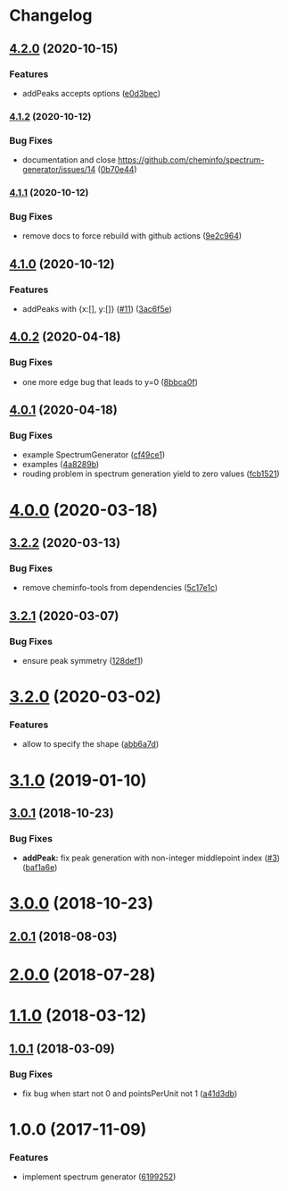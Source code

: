 # Changelog

## [4.2.0](https://www.github.com/cheminfo/spectrum-generator/compare/v4.1.2...v4.2.0) (2020-10-15)


### Features

* addPeaks accepts options ([e0d3bec](https://www.github.com/cheminfo/spectrum-generator/commit/e0d3bec4c9347b959471ba2cd2917b3251149afe))

### [4.1.2](https://www.github.com/cheminfo/spectrum-generator/compare/v4.1.1...v4.1.2) (2020-10-12)


### Bug Fixes

* documentation and close https://github.com/cheminfo/spectrum-generator/issues/14 ([0b70e44](https://www.github.com/cheminfo/spectrum-generator/commit/0b70e445ed29f01a17615d5e22e5f94832c27a51))

### [4.1.1](https://www.github.com/cheminfo/spectrum-generator/compare/v4.1.0...v4.1.1) (2020-10-12)


### Bug Fixes

* remove docs to force rebuild with github actions ([9e2c964](https://www.github.com/cheminfo/spectrum-generator/commit/9e2c964b2f8c5d20a8511d1ca18cab698f86993f))

## [4.1.0](https://github.com/cheminfo/spectrum-generator/compare/v4.0.2...v4.1.0) (2020-10-12)


### Features

* addPeaks with {x:[], y:[]} ([#11](https://github.com/cheminfo/spectrum-generator/issues/11)) ([3ac6f5e](https://github.com/cheminfo/spectrum-generator/commit/3ac6f5eb4f754a632fb1acd24890a1d08921de9a))

## [4.0.2](https://github.com/cheminfo/spectrum-generator/compare/v4.0.1...v4.0.2) (2020-04-18)


### Bug Fixes

* one more edge bug that leads to y=0 ([8bbca0f](https://github.com/cheminfo/spectrum-generator/commit/8bbca0fe8659290e15d413b6a8f2b28d071dd877))



## [4.0.1](https://github.com/cheminfo/spectrum-generator/compare/v4.0.0...v4.0.1) (2020-04-18)


### Bug Fixes

* example SpectrumGenerator ([cf49ce1](https://github.com/cheminfo/spectrum-generator/commit/cf49ce1db859e542bb6324006ed338546b4d390f))
* examples ([4a8289b](https://github.com/cheminfo/spectrum-generator/commit/4a8289bafc894d27158c7c4bbadc0d74f1c84206))
* rouding problem in spectrum generation yield to zero values ([fcb1521](https://github.com/cheminfo/spectrum-generator/commit/fcb1521014441290b345d758412c9922f714a156))



# [4.0.0](https://github.com/cheminfo/spectrum-generator/compare/v3.2.2...v4.0.0) (2020-03-18)



## [3.2.2](https://github.com/cheminfo/spectrum-generator/compare/v3.2.1...v3.2.2) (2020-03-13)


### Bug Fixes

* remove cheminfo-tools from dependencies ([5c17e1c](https://github.com/cheminfo/spectrum-generator/commit/5c17e1c2b48f50309fc0f3f23fd596221e33d86a))



## [3.2.1](https://github.com/cheminfo/spectrum-generator/compare/v3.2.0...v3.2.1) (2020-03-07)


### Bug Fixes

* ensure peak symmetry ([128def1](https://github.com/cheminfo/spectrum-generator/commit/128def19cf1932f1fd853bb6b983a91559022666))



# [3.2.0](https://github.com/cheminfo/spectrum-generator/compare/v3.1.3...v3.2.0) (2020-03-02)


### Features

* allow to specify the shape ([abb6a7d](https://github.com/cheminfo/spectrum-generator/commit/abb6a7df2cdbe198ae32162bb98765b2f66a0ae3))



# [3.1.0](https://github.com/cheminfo/spectrum-generator/compare/v3.0.1...v3.1.0) (2019-01-10)



<a name="3.0.1"></a>
## [3.0.1](https://github.com/cheminfo/spectrum-generator/compare/v3.0.0...v3.0.1) (2018-10-23)


### Bug Fixes

* **addPeak:** fix peak generation with non-integer middlepoint index ([#3](https://github.com/cheminfo/spectrum-generator/issues/3)) ([baf1a6e](https://github.com/cheminfo/spectrum-generator/commit/baf1a6e))



<a name="3.0.0"></a>
# [3.0.0](https://github.com/cheminfo/spectrum-generator/compare/v2.0.1...v3.0.0) (2018-10-23)



<a name="2.0.1"></a>
## [2.0.1](https://github.com/cheminfo/spectrum-generator/compare/v2.0.0...v2.0.1) (2018-08-03)



<a name="2.0.0"></a>
# [2.0.0](https://github.com/cheminfo/spectrum-generator/compare/v1.1.0...v2.0.0) (2018-07-28)



<a name="1.1.0"></a>
# [1.1.0](https://github.com/cheminfo/spectrum-generator/compare/v1.0.1...v1.1.0) (2018-03-12)



<a name="1.0.1"></a>
## [1.0.1](https://github.com/cheminfo/spectrum-generator/compare/v1.0.0...v1.0.1) (2018-03-09)


### Bug Fixes

* fix bug when start not 0 and pointsPerUnit not 1 ([a41d3db](https://github.com/cheminfo/spectrum-generator/commit/a41d3db))



<a name="1.0.0"></a>
# 1.0.0 (2017-11-09)


### Features

* implement spectrum generator ([6199252](https://github.com/cheminfo/spectrum-generator/commit/6199252))
